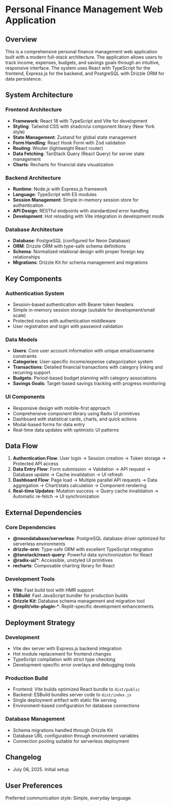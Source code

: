 # Personal Finance Management Web Application

## Overview

This is a comprehensive personal finance management web application built with a modern full-stack architecture. The application allows users to track income, expenses, budgets, and savings goals through an intuitive, responsive interface. The system uses React with TypeScript for the frontend, Express.js for the backend, and PostgreSQL with Drizzle ORM for data persistence.

## System Architecture

### Frontend Architecture
- **Framework**: React 18 with TypeScript and Vite for development
- **Styling**: Tailwind CSS with shadcn/ui component library (New York style)
- **State Management**: Zustand for global state management
- **Form Handling**: React Hook Form with Zod validation
- **Routing**: Wouter (lightweight React router)
- **Data Fetching**: TanStack Query (React Query) for server state management
- **Charts**: Recharts for financial data visualization

### Backend Architecture
- **Runtime**: Node.js with Express.js framework
- **Language**: TypeScript with ES modules
- **Session Management**: Simple in-memory session store for authentication
- **API Design**: RESTful endpoints with standardized error handling
- **Development**: Hot reloading with Vite integration in development mode

### Database Architecture
- **Database**: PostgreSQL (configured for Neon Database)
- **ORM**: Drizzle ORM with type-safe schema definitions
- **Schema**: Normalized relational design with proper foreign key relationships
- **Migrations**: Drizzle Kit for schema management and migrations

## Key Components

### Authentication System
- Session-based authentication with Bearer token headers
- Simple in-memory session storage (suitable for development/small scale)
- Protected routes with authentication middleware
- User registration and login with password validation

### Data Models
- **Users**: Core user account information with unique email/username constraints
- **Categories**: User-specific income/expense categorization system
- **Transactions**: Detailed financial transactions with category linking and recurring support
- **Budgets**: Period-based budget planning with category associations
- **Savings Goals**: Target-based savings tracking with progress monitoring

### UI Components
- Responsive design with mobile-first approach
- Comprehensive component library using Radix UI primitives
- Dashboard with statistical cards, charts, and quick actions
- Modal-based forms for data entry
- Real-time data updates with optimistic UI patterns

## Data Flow

1. **Authentication Flow**: User login → Session creation → Token storage → Protected API access
2. **Data Entry Flow**: Form submission → Validation → API request → Database update → Cache invalidation → UI refresh
3. **Dashboard Flow**: Page load → Multiple parallel API requests → Data aggregation → Chart/stats calculation → Component rendering
4. **Real-time Updates**: Mutation success → Query cache invalidation → Automatic re-fetch → UI synchronization

## External Dependencies

### Core Dependencies
- **@neondatabase/serverless**: PostgreSQL database driver optimized for serverless environments
- **drizzle-orm**: Type-safe ORM with excellent TypeScript integration
- **@tanstack/react-query**: Powerful data synchronization for React
- **@radix-ui/***: Accessible, unstyled UI primitives
- **recharts**: Composable charting library for React

### Development Tools
- **Vite**: Fast build tool with HMR support
- **ESBuild**: Fast JavaScript bundler for production builds
- **Drizzle Kit**: Database schema management and migration tool
- **@replit/vite-plugin-***: Replit-specific development enhancements

## Deployment Strategy

### Development
- Vite dev server with Express.js backend integration
- Hot module replacement for frontend changes
- TypeScript compilation with strict type checking
- Development-specific error overlays and debugging tools

### Production Build
- Frontend: Vite builds optimized React bundle to `dist/public`
- Backend: ESBuild bundles server code to `dist/index.js`
- Single deployment artifact with static file serving
- Environment-based configuration for database connections

### Database Management
- Schema migrations handled through Drizzle Kit
- Database URL configuration through environment variables
- Connection pooling suitable for serverless deployment

## Changelog

- July 06, 2025. Initial setup

## User Preferences

Preferred communication style: Simple, everyday language.